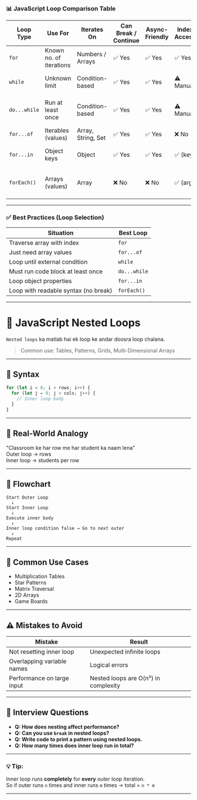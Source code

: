 ### 📊 JavaScript Loop Comparison Table

| Loop Type     | Use For                 | Iterates On         | Can Break / Continue | Async-Friendly | Index Access  | Recommended Use Case                        |
|---------------|--------------------------|----------------------|-----------------------|----------------|----------------|-----------------------------------------------|
| `for`         | Known no. of iterations  | Numbers / Arrays     | ✅ Yes                | ✅ Yes         | ✅ Yes         | Traditional loop when index needed            |
| `while`       | Unknown limit            | Condition-based      | ✅ Yes                | ✅ Yes         | ⚠️ Manual      | Run loop until condition is false             |
| `do...while`  | Run at least once        | Condition-based      | ✅ Yes                | ✅ Yes         | ⚠️ Manual      | Run loop minimum once before checking         |
| `for...of`    | Iterables (values)       | Array, String, Set   | ✅ Yes                | ✅ Yes         | ❌ No          | Get values from iterable                      |
| `for...in`    | Object keys              | Object               | ✅ Yes                | ✅ Yes         | ✅ (key)       | Access object keys and properties             |
| `forEach()`   | Arrays (values)          | Array                | ❌ No                 | ❌ No          | ✅ (arg)       | Simple readable looping, not control-heavy    |

---

### ✅ Best Practices (Loop Selection)

| Situation                             | Best Loop     |
|---------------------------------------|---------------|
| Traverse array with index             | `for`         |
| Just need array values                | `for...of`    |
| Loop until external condition         | `while`       |
| Must run code block at least once     | `do...while`  |
| Loop object properties                | `for...in`    |
| Loop with readable syntax (no break)  | `forEach()`   |

---

# 🔁 JavaScript Nested Loops

`Nested loops` ka matlab hai ek loop ke andar doosra loop chalana.

> Common use: Tables, Patterns, Grids, Multi-Dimensional Arrays

---

## 🔹 Syntax

```js
for (let i = 0; i < rows; i++) {
  for (let j = 0; j < cols; j++) {
    // Inner loop body
  }
}
```

---

## 🔹 Real-World Analogy

"Classroom ke har row me har student ka naam lena"  
Outer loop → rows  
Inner loop → students per row

---

## 🔹 Flowchart

```
Start Outer Loop
  ↓
Start Inner Loop
  ↓
Execute inner body
  ↓
Inner loop condition false → Go to next outer
  ↓
Repeat
```

---

## 🔹 Common Use Cases

- Multiplication Tables  
- Star Patterns  
- Matrix Traversal  
- 2D Arrays  
- Game Boards  

---

## ⚠️ Mistakes to Avoid

| Mistake                    | Result                            |
|----------------------------|------------------------------------|
| Not resetting inner loop   | Unexpected infinite loops          |
| Overlapping variable names | Logical errors                     |
| Performance on large input | Nested loops are O(n²) in complexity |

---

## 🧠 Interview Questions

- **Q: How does nesting affect performance?**  
- **Q: Can you use `break` in nested loops?**  
- **Q: Write code to print a pattern using nested loops.**  
- **Q: How many times does inner loop run in total?**

---

### 💡 Tip:

Inner loop runs **completely** for **every** outer loop iteration.  
So if outer runs `n` times and inner runs `m` times → total = `n * m`

---
